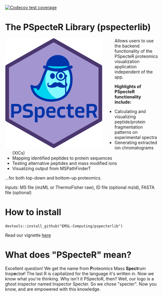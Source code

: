   <!-- badges: start -->
  [![Codecov test coverage](https://codecov.io/gh/EMSL-Computing/pspecterlib/branch/master/graph/badge.svg)](https://app.codecov.io/gh/EMSL-Computing/pspecterlib?branch=master)
  <!-- badges: end -->

# The PSpecteR Library (pspecterlib)

<img src="PSpecteR_Logo.png" alt="PSpecteR_Logo" style="width:320px;margin-right: 40px;" align="left"/>

Allows users to use the backend functionality of the PSpecteR proteomics visualization application independent of the app. 

**Highlights of PSpecteR functionality include:**

* Calculating and visualizing peptide/protein fragmentation patterns on experimental spectra 
* Generating extracted ion chromatograms (XICs)
* Mapping identified peptides to protein sequences
* Testing alternative peptides and mass modified ions  
* Visualizing output from MSPathFinderT

...for both top-down and bottom-up proteomics. 

*Inputs:* MS file (mzML or ThermoFisher raw), ID file (optional mzid), FASTA file (optional) 

# How to install 

`devtools::install_github("EMSL-Computing/pspecterlib")`

Read our vignette [here](https://emsl-computing.github.io/pspecterlib/)

# What does "PSpecteR" mean? 

Excellent question! We get the name from **P**roteomics Mass **Spect**rum Insp**e**cto**r**!
The last R is capitalized for the language it's written in. Now we know what you're 
thinking. Why isn't it PSpectoR, then? Well, our logo is a ghost inspector named
Inspector Specter. So we chose "specter". Now you know, and are empowered with 
this knowledge.





